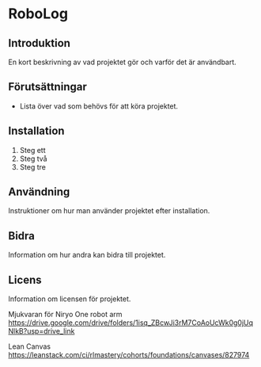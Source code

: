 # RoboLog

## Introduktion
En kort beskrivning av vad projektet gör och varför det är användbart.

## Förutsättningar
- Lista över vad som behövs för att köra projektet.

## Installation
1. Steg ett
2. Steg två
3. Steg tre

## Användning
Instruktioner om hur man använder projektet efter installation.

## Bidra
Information om hur andra kan bidra till projektet.

## Licens
Information om licensen för projektet.



Mjukvaran för Niryo One robot arm
https://drive.google.com/drive/folders/1isq_ZBcwJi3rM7CoAoUcWk0g0jUqNlkB?usp=drive_link

Lean Canvas
https://leanstack.com/ci/rlmastery/cohorts/foundations/canvases/827974
